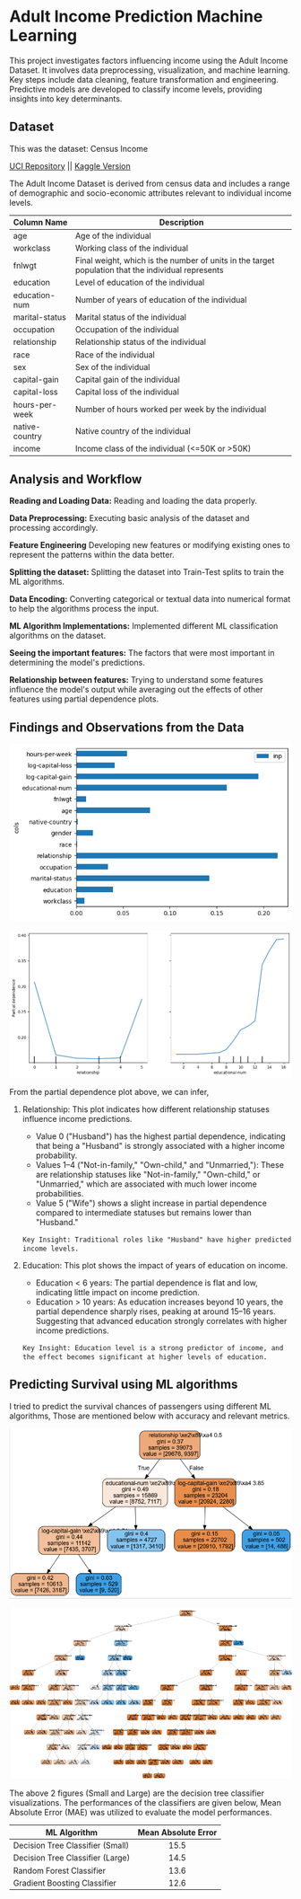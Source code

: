 # Adult Income Prediction Machine Learning

This project investigates factors influencing income using the Adult Income Dataset. It involves data preprocessing, visualization, and machine learning. Key steps include data cleaning, feature transformation and engineering. Predictive models are developed to classify income levels, providing insights into key determinants.

## Dataset

This was the dataset: Census Income

[UCI Repository](https://archive.ics.uci.edu/dataset/20/census+income) || [Kaggle Version](https://www.kaggle.com/datasets/wenruliu/adult-income-dataset/data)

The Adult Income Dataset is derived from census data and includes a range of demographic and socio-economic attributes relevant to individual income levels.

| Column Name      | Description                                                                                         |
|------------------|-----------------------------------------------------------------------------------------------------|
| age              | Age of the individual                                                                               |
| workclass        | Working class of the individual                                                                     |
| fnlwgt           | Final weight, which is the number of units in the target population that the individual represents  |
| education        | Level of education of the individual                                                                |
| education-num    | Number of years of education of the individual                                                      |
| marital-status   | Marital status of the individual                                                                    |
| occupation       | Occupation of the individual                                                                        |
| relationship     | Relationship status of the individual                                                               |
| race             | Race of the individual                                                                              |
| sex              | Sex of the individual                                                                               |
| capital-gain     | Capital gain of the individual                                                                      |
| capital-loss     | Capital loss of the individual                                                                      |
| hours-per-week   | Number of hours worked per week by the individual                                                   |
| native-country   | Native country of the individual                                                                    |
| income           | Income class of the individual (<=50K or >50K)                                                      |


## Analysis and Workflow

**Reading and Loading Data:** Reading and loading the data properly. 

**Data Preprocessing:** Executing basic analysis of the dataset and processing accordingly. 

**Feature Engineering** Developing new features or modifying existing ones to represent the patterns within the data better.  

**Splitting the dataset:** Splitting the dataset into Train-Test splits to train the ML algorithms.  

**Data Encoding:** Converting categorical or textual data into numerical format to help the algorithms process the input.

**ML Algorithm Implementations:** Implemented different ML classification algorithms on the dataset.

**Seeing the important features:** The factors that were most important in determining the model's predictions.

**Relationship between features:** Trying to understand some features influence the model's output while averaging out the effects of other features using partial dependence plots.


## Findings and Observations from the Data

![Important Features (Random Forest)](https://raw.githubusercontent.com/RezuwanHassan262/Adult-Income-Prediction-Machine-Learning/main/figures/1.png)

![Partial Dependence Plot](https://raw.githubusercontent.com/RezuwanHassan262/Adult-Income-Prediction-Machine-Learning/main/figures/2.png)

From the partial dependence plot above, we can infer,

1. Relationship: This plot indicates how different relationship statuses influence income predictions.
      * Value 0 ("Husband") has the highest partial dependence, indicating that being a "Husband" is strongly associated with a higher income probability.
      * Values 1–4 ("Not-in-family," "Own-child," and "Unmarried,"): These are relationship statuses like "Not-in-family," "Own-child," or "Unmarried," which are associated with much lower income probabilities.
      * Value 5 ("Wife") shows a slight increase in partial dependence compared to intermediate statuses but remains lower than "Husband."

       Key Insight: Traditional roles like "Husband" have higher predicted income levels.

2. Education: This plot shows the impact of years of education on income.
      * Education < 6 years: The partial dependence is flat and low, indicating little impact on income prediction.
      * Education > 10 years: As education increases beyond 10 years, the partial dependence sharply rises, peaking at around 15–16 years. Suggesting that advanced education strongly correlates with higher income predictions.

       Key Insight: Education level is a strong predictor of income, and the effect becomes significant at higher levels of education.



## Predicting Survival using ML algorithms

I tried to predict the survival chances of passengers using different ML algorithms, Those are mentioned below with accuracy and relevant metrics.


![Decision Tree Classifier (Small)](https://raw.githubusercontent.com/RezuwanHassan262/Adult-Income-Prediction-Machine-Learning/main/figures/3.png)

![Decision Tree Classifier (Large)](https://raw.githubusercontent.com/RezuwanHassan262/Adult-Income-Prediction-Machine-Learning/main/figures/4.PNG)

The above 2 figures (Small and Large) are the decision tree classifier visualizations. The performances of the classifiers are given below, Mean Absolute Error (MAE) was utilized to evaluate the model performances.


|          ML Algorithm             |   Mean Absolute Error   |
| --------------------------------- |:-----------------------:|
| Decision Tree Classifier (Small)  |          15.5           | 
| Decision Tree Classifier (Large)  |          14.5           | 
|    Random Forest Classifier       |          13.6           | 
|   Gradient Boosting Classifier    |          12.6           |

